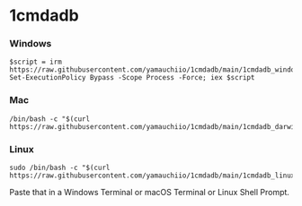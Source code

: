 # 1cmdadb

### Windows

```
$script = irm https://raw.githubusercontent.com/yamauchiio/1cmdadb/main/1cmdadb_windows.ps1; Set-ExecutionPolicy Bypass -Scope Process -Force; iex $script
```

### Mac

```
/bin/bash -c "$(curl https://raw.githubusercontent.com/yamauchiio/1cmdadb/main/1cmdadb_darwin.sh)"
```

### Linux

```
sudo /bin/bash -c "$(curl https://raw.githubusercontent.com/yamauchiio/1cmdadb/main/1cmdadb_linux.sh)"
```

Paste that in a Windows Terminal or macOS Terminal or Linux Shell Prompt.
